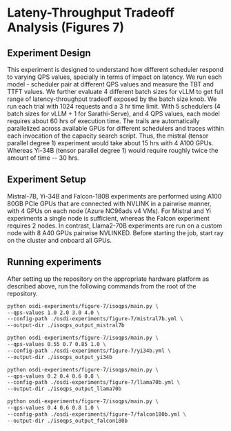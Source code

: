 # Lateny-Throughput Tradeoff Analysis (Figures 7)

## Experiment Design

This experiment is designed to understand how different scheduler respond to varying QPS values, specially in terms of impact on latency. We run each model - scheduler pair at different QPS values and measure the TBT and TTFT values. We further evaluate 4 different batch sizes for vLLM to get full range of latency-throughput tradeoff exposed by the batch size knob. We run each trial with 1024 requests and a 3 hr time limit. With 5 schedulers (4 batch sizes for vLLM + 1 for Sarathi-Serve), and 4 QPS values, each model requires about 60 hrs of execution time. The trails are automatically parallelized across available GPUs for different schedulers and traces within each invocation of the capacity search script. Thus, the mistral (tensor parallel degree 1) experiment would take about 15 hrs with 4 A100 GPUs. Whereas Yi-34B (tensor parallel degree 1) would require roughly twice the amount of time -- 30 hrs.

## Experiment Setup

Mistral-7B, Yi-34B and Falcon-180B experiments are performed using A100 80GB PCIe GPUs that are connected with NVLINK in a pairwise manner, with 4 GPUs on each node (Azure NC96ads v4 VMs). For Mistral and Yi experiments a single node is sufficient, whereas the Falcon experiment requires 2 nodes. In contrast, Llama2-70B experiments are run on a custom node with 8 A40 GPUs pairwise NVLINKED. Before starting the job, start ray on the cluster and onboard all GPUs.

## Running experiments

After setting up the repository on the appropriate hardware platform as described above, run the following commands from the root of the repository.

```sh
python osdi-experiments/figure-7/isoqps/main.py \
--qps-values 1.0 2.0 3.0 4.0 \
--config-path ./osdi-experiments/figure-7/mistral7b.yml \
--output-dir ./isoqps_output_mistral7b

python osdi-experiments/figure-7/isoqps/main.py \
--qps-values 0.55 0.7 0.85 1.0 \
--config-path ./osdi-experiments/figure-7/yi34b.yml \
--output-dir ./isoqps_output_yi34b

python osdi-experiments/figure-7/isoqps/main.py \
--qps-values 0.2 0.4 0.6 0.8 \
--config-path ./osdi-experiments/figure-7/llama70b.yml \
--output-dir ./isoqps_output_llama70b

python osdi-experiments/figure-7/isoqps/main.py \
--qps-values 0.4 0.6 0.8 1.0 \
--config-path ./osdi-experiments/figure-7/falcon180b.yml \
--output-dir ./isoqps_output_falcon180b
```
